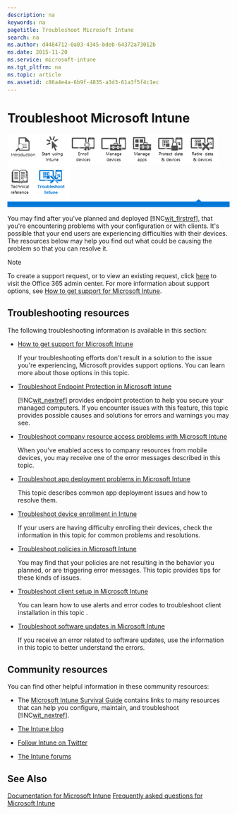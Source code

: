 ```yaml
---
description: na
keywords: na
pagetitle: Troubleshoot Microsoft Intune
search: na
ms.author: d4484712-0a03-4345-bdeb-64372a73012b
ms.date: 2015-11-20
ms.service: microsoft-intune
ms.tgt_pltfrm: na
ms.topic: article
ms.assetid: c86a4e4a-6b9f-4835-a3d3-61a3f5f4c1ec
---
```

# Troubleshoot Microsoft Intune
![](../Image/Nav_Icons/WIT_Tile_W_Overview.png)![](../Image/Nav_Icons/WIT_Tile_W_GetStarted.png)![](../Image/Nav_Icons/WIT_Tile_W_EnrollDevices.png)![](../Image/Nav_Icons/WIT_Tile_W_ManageDevices.png)![](../Image/Nav_Icons/WIT_Tile_W_ManageApps.png)![](../Image/Nav_Icons/WIT_Tile_W_ProtectResources.png)![](../Image/Nav_Icons/WIT_Tile_W_RetireData.png)![](../Image/Nav_Icons/WIT_Tile_W_TechnicalReference.png)![](../Image/Nav_Icons/WIT_Tile_W_TroubleshootingHighlight.png)
![](../Image/Nav_Icons/WIT_Banner_Troubleshooting.png)

You may find  after you've planned and deployed [!INC[wit_firstref](../Token/wit_firstref_md.md)], that you're encountering problems with your configuration or with clients. It's possible that your end users are experiencing difficulties with their devices. The resources below may help you find out what could be causing the problem so that you can resolve it.

> [!NOTE]
> To create a support request, or to view an existing request,  click [here](https://portal.office.com/admin/default.aspx) to visit the Office 365 admin center. For more information about support options, see [How to get support for Microsoft Intune](../Topic/How_to_get_support_for_Microsoft_Intune.md).

## Troubleshooting resources
The following troubleshooting information is available in this section:

- [How to get support for Microsoft Intune](../Topic/How_to_get_support_for_Microsoft_Intune.md)

   If your troubleshooting efforts don't result in a solution to the issue you're experiencing, Microsoft provides support options. You can learn more about those options in this topic.

- [Troubleshoot Endpoint Protection in Microsoft Intune](../Topic/Troubleshoot_Endpoint_Protection_in_Microsoft_Intune.md)

   [!INC[wit_nextref](../Token/wit_nextref_md.md)] provides endpoint protection to help you secure your managed computers. If you encounter issues with this feature,  this topic provides possible causes and solutions for errors and warnings you may see.

- [Troubleshoot company resource access problems with Microsoft Intune](../Topic/Troubleshoot_company_resource_access_problems_with_Microsoft_Intune.md)

   When you've enabled access to company resources from mobile devices, you may receive one of the error messages described  in this topic.

- [Troubleshoot app deployment problems in Microsoft Intune](../Topic/Troubleshoot_app_deployment_problems_in_Microsoft_Intune.md)

   This topic  describes common app deployment issues and how to resolve them.

- [Troubleshoot device enrollment in Intune](../Topic/Troubleshoot_device_enrollment_in_Intune.md)

   If your users are having difficulty enrolling their devices, check the information in  this topic for common problems and resolutions.

- [Troubleshoot policies in Microsoft Intune](../Topic/Troubleshoot_policies_in_Microsoft_Intune.md)

   You may find that your policies are not resulting in the behavior you planned, or are triggering error messages. This topic provides tips for these kinds of issues.

- [Troubleshoot client setup in Microsoft Intune](../Topic/Troubleshoot_client_setup_in_Microsoft_Intune.md)

   You can learn how to use alerts and error codes to troubleshoot client installation in this topic .

- [Troubleshoot software updates in Microsoft Intune](../Topic/Troubleshoot_software_updates_in_Microsoft_Intune.md)

   If you receive an error related to software updates, use the information in this topic to better understand the errors.

## Community resources
You can find other helpful information in these community resources:

- The [Microsoft Intune Survival Guide](http://social.technet.microsoft.com/wiki/contents/articles/23431.microsoft-intune-survival-guide.aspx) contains links to many resources that can help you configure, maintain, and troubleshoot [!INC[wit_nextref](../Token/wit_nextref_md.md)].

- [The Intune blog](http://blogs.technet.com/b/windowsintune/)

- [Follow Intune on Twitter](https://twitter.com/MSIntune)

- [The Intune forums](https://social.technet.microsoft.com/Forums/home?category=microsoftintune&amp;filter=alltypes&amp;sort=lastpostdesc)

## See Also
[Documentation for Microsoft Intune](../Topic/Documentation_for_Microsoft_Intune.md)
[Frequently asked questions for Microsoft Intune](../Topic/Frequently_asked_questions_for_Microsoft_Intune.md)

